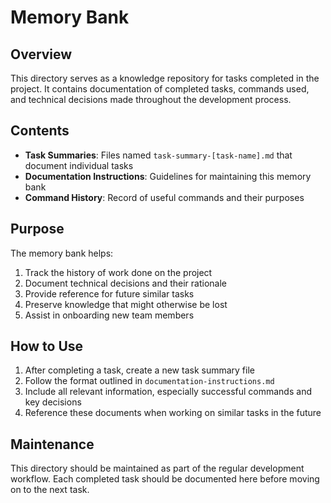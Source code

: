 # Memory Bank

## Overview
This directory serves as a knowledge repository for tasks completed in the project. It contains documentation of completed tasks, commands used, and technical decisions made throughout the development process.

## Contents

- **Task Summaries**: Files named `task-summary-[task-name].md` that document individual tasks
- **Documentation Instructions**: Guidelines for maintaining this memory bank
- **Command History**: Record of useful commands and their purposes

## Purpose

The memory bank helps:
1. Track the history of work done on the project
2. Document technical decisions and their rationale
3. Provide reference for future similar tasks
4. Preserve knowledge that might otherwise be lost
5. Assist in onboarding new team members

## How to Use

1. After completing a task, create a new task summary file
2. Follow the format outlined in `documentation-instructions.md`
3. Include all relevant information, especially successful commands and key decisions
4. Reference these documents when working on similar tasks in the future

## Maintenance

This directory should be maintained as part of the regular development workflow. Each completed task should be documented here before moving on to the next task.
